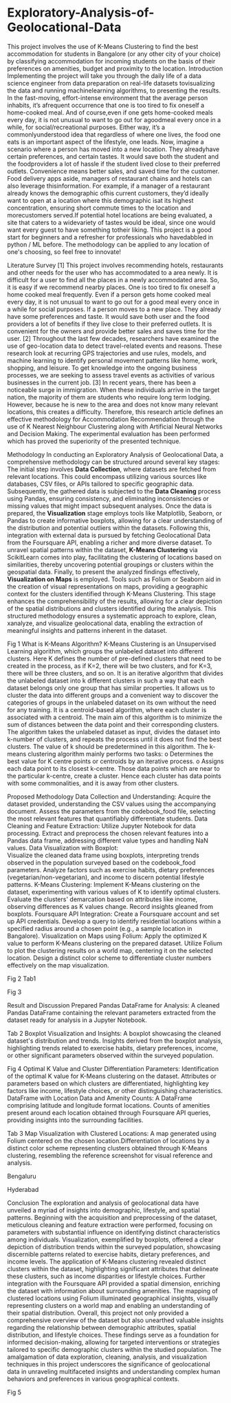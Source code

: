 # Exploratory-Analysis-of-Geolocational-Data
This project involves the use of K-Means Clustering to find the best accommodation for students in Bangalore (or any other city of your choice) by classifying accommodation for incoming students on the basis of their preferences on amenities, budget and proximity to the location.
Introduction
Implementing the project will take you through the daily life of a data science engineer from data preparation on real-life datasets tovisualizing the data and running machinelearning algorithms, to presenting the results.
In the fast-moving, effort-intense environment that the average person inhabits, it’s afrequent occurrence that one is too tired to fix oneself a home-cooked meal. And of course,even if one gets home-cooked meals every day, it is not unusual to want to go out for agoodmeal every once in a while, for social/recreational purposes. Either way, it’s a commonlyunderstood idea that regardless of where one lives, the food one eats is an important aspect
of the lifestyle, one leads.
Now, imagine a scenario where a person has moved into a new location. They alreadyhave certain preferences, and certain tastes. It would save both the student and the foodproviders a lot of hassle if the student lived close to their preferred outlets. Convenience
means better sales, and saved time for the customer.
Food delivery apps aside, managers of restaurant chains and hotels can also leverage thisinformation. For example, if a manager of a restaurant already knows the demographic ofhis current customers, they’d ideally want to open at a location where this demographic isat its highest concentration, ensuring short commute times to the location and morecustomers served.If potential hotel locations are being evaluated, a site that caters to a widevariety of tastes would be ideal, since one would want every guest to have something totheir liking.
This project is a good start for beginners and a refresher for professionals who havedabbled in python / ML before. The methodology can be applied to any location of one's
choosing, so feel free to innovate!







Literature Survey
[1] This project involves recommending hotels, restaurants and other needs for the user who has accommodated to a area newly. It is difficult for a user to find all the places in a newly accommodated area. So, it is easy if we recommend nearby places. One is too tired to fix oneself a home cooked meal frequently. Even if a person gets home cooked meal every day, it is not unusual to want to go out for a good meal every once in a while for social purposes. If a person moves to a new place. They already have some preferences and taste. It would save both user and the food providers a lot of benefits if they live close to their preferred outlets. It is convenient for the owners and provide better sales and saves time for the user.
[2] Throughout the last few decades, researchers have examined the use of geo-location data to detect travel-related events and reasons. These research look at recurring GPS trajectories and use rules, models, and machine learning to identify personal movement patterns like home, work, shopping, and leisure. To get knowledge into the ongoing business processes, we are seeking to assess travel events as activities of various businesses in the current job.
[3] In recent years, there has been a noticeable surge in immigration. When these individuals arrive in the target nation, the majority of them are students who require long term lodging. However, because he is new to the area and does not know many relevant locations, this creates a difficulty. Therefore, this research article defines an effective methodology for Accommodation Recommendation through the use of K Nearest Neighbour Clustering along with Artificial Neural Networks and Decision Making. The experimental evaluation has been performed which has proved the superiority of the presented technique.




Methodology
In conducting an Exploratory Analysis of Geolocational Data, a comprehensive methodology can be structured around several key stages:
The initial step involves **Data Collection**, where datasets are fetched from relevant locations. This could encompass utilizing various sources like databases, CSV files, or APIs tailored to specific geographic data. Subsequently, the gathered data is subjected to the **Data Cleaning** process using Pandas, ensuring consistency, and eliminating inconsistencies or missing values that might impact subsequent analyses.
Once the data is prepared, the **Visualization** stage employs tools like Matplotlib, Seaborn, or Pandas to create informative boxplots, allowing for a clear understanding of the distribution and potential outliers within the datasets. Following this, integration with external data is pursued by fetching Geolocational Data from the Foursquare API, enabling a richer and more diverse dataset.
To unravel spatial patterns within the dataset, **K-Means Clustering** via ScikitLearn comes into play, facilitating the clustering of locations based on similarities, thereby uncovering potential groupings or clusters within the geospatial data.
Finally, to present the analyzed findings effectively, **Visualization on Maps** is employed. Tools such as Folium or Seaborn aid in the creation of visual representations on maps, providing a geographic context for the clusters identified through K-Means Clustering. This stage enhances the comprehensibility of the results, allowing for a clear depiction of the spatial distributions and clusters identified during the analysis.
This structured methodology ensures a systematic approach to explore, clean,  xanalyze, and visualize geolocational data, enabling the extraction of meaningful insights and patterns inherent in the dataset.

 
Fig 1
What is K-Means Algorithm?
K-Means Clustering is an Unsupervised Learning algorithm, which groups the
unlabeled dataset into different clusters. Here K defines the number of pre-defined
clusters that need to be created in the process, as if K=2, there will be two clusters,
and for K=3, there will be three clusters, and so on. It is an iterative algorithm that divides the unlabeled dataset into k different clusters in such a way that each dataset belongs only one group that has similar properties.
It allows us to cluster the data into different groups and a convenient way to discover the categories of groups in the unlabeled dataset on its own without the need for any training. It is a centroid-based algorithm, where each cluster is associated with a centroid. The main aim of this algorithm is to minimize the sum of distances between the data point and their corresponding clusters. The algorithm takes the unlabeled dataset as input, divides the dataset into k-number of clusters, and repeats the process until it does not find the best clusters. The value of k should be predetermined in this algorithm. The k-means clustering algorithm mainly performs two tasks: o Determines the best value for K centre points or centroids by an iterative process. o Assigns each data point to its closest k-centre. Those data points which are near to the particular k-centre, create a cluster. Hence each cluster has data points with some commonalities, and it is away from other clusters.




Proposed Methodology
Data Collection and Understanding:
Acquire the dataset provided, understanding the CSV values using the accompanying document. Assess the parameters from the codebook_food file, selecting the most relevant features that quantifiably differentiate students.
Data Cleaning and Feature Extraction:
Utilize Jupyter Notebook for data processing. Extract and preprocess the chosen relevant features into a Pandas data frame, addressing different value types and handling NaN values.
Data Visualization with Boxplot:\
Visualize the cleaned data frame using boxplots, interpreting trends observed in the population surveyed based on the codebook_food parameters. Analyze factors such as exercise habits, dietary preferences (vegetarian/non-vegetarian), and income to discern potential lifestyle patterns.
K-Means Clustering:
Implement K-Means clustering on the dataset, experimenting with various values of K to identify optimal clusters. Evaluate the clusters' demarcation based on attributes like income, observing differences as K values change. Record insights gleaned from boxplots.
Foursquare API Integration:
Create a Foursquare account and set up API credentials. Develop a query to identify residential locations within a specified radius around a chosen point (e.g., a sample location in Bangalore).
Visualization on Maps using Folium:
Apply the optimized K value to perform K-Means clustering on the prepared dataset. Utilize Folium to plot the clustering results on a world map, centering it on the selected location.
Design a distinct color scheme to differentiate cluster numbers effectively on the map visualization.
 
Fig 2
 Tab1

Fig 3




Result and Discussion
Prepared Pandas DataFrame for Analysis:
A cleaned Pandas DataFrame containing the relevant parameters extracted from the dataset ready for analysis in a Jupyter Notebook.
 
Tab 2
Boxplot Visualization and Insights:
A boxplot showcasing the cleaned dataset's distribution and trends.
Insights derived from the boxplot analysis, highlighting trends related to exercise habits, dietary preferences, income, or other significant parameters observed within the surveyed population.
 
Fig 4
Optimal K Value and Cluster Differentiation Parameters:
Identification of the optimal K value for K-Means clustering on the dataset.
Attributes or parameters based on which clusters are differentiated, highlighting key factors like income, lifestyle choices, or other distinguishing characteristics.
DataFrame with Location Data and Amenity Counts:
A DataFrame comprising latitude and longitude format locations.
Counts of amenities present around each location obtained through Foursquare API queries, providing insights into the surrounding facilities.
 
Tab 3
Map Visualization with Clustered Locations:
A map generated using Folium centered on the chosen location.Differentiation of locations by a distinct color scheme representing clusters obtained through K-Means clustering, resembling the reference screenshot for visual reference and analysis.
 
Bengaluru
 
Hyderabad



Conclusion
The exploration and analysis of geolocational data have unveiled a myriad of insights into demographic, lifestyle, and spatial patterns. Beginning with the acquisition and preprocessing of the dataset, meticulous cleaning and feature extraction were performed, focusing on parameters with substantial influence on identifying distinct characteristics among individuals.
Visualization, exemplified by boxplots, offered a clear depiction of distribution trends within the surveyed population, showcasing discernible patterns related to exercise habits, dietary preferences, and income levels. The application of K-Means clustering revealed distinct clusters within the dataset, highlighting significant attributes that delineate these clusters, such as income disparities or lifestyle choices.
Further integration with the Foursquare API provided a spatial dimension, enriching the dataset with information about surrounding amenities. The mapping of clustered locations using Folium illuminated geographical insights, visually representing clusters on a world map and enabling an understanding of their spatial distribution.
Overall, this project not only provided a comprehensive overview of the dataset but also unearthed valuable insights regarding the relationship between demographic attributes, spatial distribution, and lifestyle choices. These findings serve as a foundation for informed decision-making, allowing for targeted interventions or strategies tailored to specific demographic clusters within the studied population.
The amalgamation of data exploration, cleaning, analysis, and visualization techniques in this project underscores the significance of geolocational data in unraveling multifaceted insights and understanding complex human behaviors and preferences in various geographical contexts.
 
Fig 5
